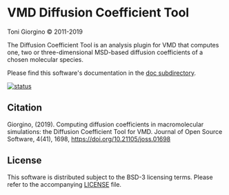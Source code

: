 VMD Diffusion Coefficient Tool
================================

Toni Giorgino © 2011-2019

The Diffusion Coefficient Tool is an analysis plugin for VMD that
computes one, two or three-dimensional MSD-based diffusion
coefficients of a chosen molecular species. 

Please find this software's documentation in the [doc subdirectory](doc).

[![status](https://joss.theoj.org/papers/25d51faf73cc17ae3affb51b787bbe18/status.svg)](https://joss.theoj.org/papers/25d51faf73cc17ae3affb51b787bbe18)

Citation
--------

Giorgino, (2019). Computing diffusion coefficients in macromolecular simulations: the Diffusion Coefficient Tool for VMD. Journal of Open Source Software, 4(41), 1698, https://doi.org/10.21105/joss.01698


License
-------

This software is distributed subject to the BSD-3 licensing terms.
Please refer to the accompanying [LICENSE](LICENSE) file. 
